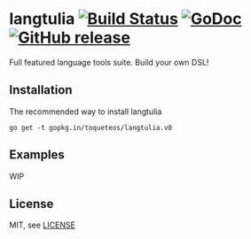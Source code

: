 # langtulia [![Build Status](https://travis-ci.org/toqueteos/langtulia.png?branch=master)](https://travis-ci.org/toqueteos/langtulia) [![GoDoc](http://godoc.org/github.com/toqueteos/langtulia?status.png)](http://godoc.org/github.com/toqueteos/langtulia) [![GitHub release](https://img.shields.io/github/release/toqueteos/langtulia.svg)](https://github.com/toqueteos/langtulia/releases)

Full featured language tools suite. Build your own DSL!

## Installation

The recommended way to install langtulia

```
go get -t gopkg.in/toqueteos/langtulia.v0
```

## Examples

WIP

## License

MIT, see [LICENSE](LICENSE)
